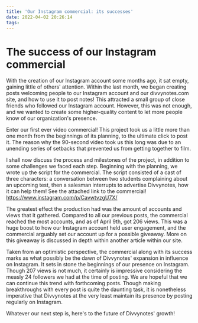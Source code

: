 ```yaml
---
title: 'Our Instagram commercial: its successes'
date: 2022-04-02 20:26:14
tags:
---
```


# The success of our Instagram commercial

With the creation of our Instagram account some months ago, it sat empty, gaining little of others' attention. Within the last month, we began creating posts welcoming people to our Instagram account and our divvynotes.com site, and how to use it to post notes! This attracted a small group of close friends who followed our Instagram account. However, this was not enough, and we wanted to create some higher-quality content to let more people know of our organization's presence. 

Enter our first ever video commercial! This project took us a little more than one month from the beginnings of its planning, to the ultimate click to post it. The reason why the 90-second video took us this long was due to an unending series of setbacks that prevented us from getting together to film. 

I shall now discuss the process and milestones of the project, in addition to some challenges we faced each step. Beginning with the planning, we wrote up the script for the commercial. The script consisted of a cast of three characters: a conversation between two students complaining about an upcoming test, then a salesman interrupts to advertise Divvynotes, how it can help them! See the attached link to the commercial! https://www.instagram.com/p/CavwtvzgU7X/

The greatest effect the production had was the amount of accounts and views that it gathered. Compared to all our previous posts, the commercial reached the most accounts, and as of April 9th, got 206 views. This was a huge boost to how our Instagram account held user engagement, and the commercial arguably set our account up for a possible giveaway. More on this giveaway is discussed in depth within another article within our site.

Taken from an optimistic perspective, the commercial along with its success marks as what possibly be the dawn of Divvynotes' expansion in influence on Instagram. It sets in stone the beginnings of our presence on Instagram. Though 207 views is not much, it certainly is impressive considering the measly 24 followers we had at the time of posting. We are hopeful that we can continue this trend with forthcoming posts. Though making breakthroughs with every post is quite the daunting task, it is nonetheless imperative that Divvynotes at the very least maintain its presence by posting regularly on Instagram.  

Whatever our next step is, here's to the future of Divvynotes' growth!
